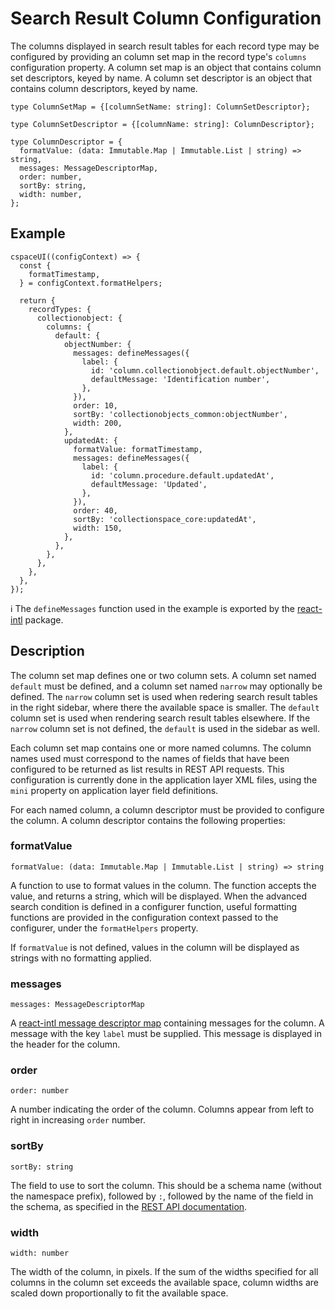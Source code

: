 # Search Result Column Configuration

The columns displayed in search result tables for each record type may be configured by providing an column set map in the record type's `columns` configuration property. A column set map is an object that contains column set descriptors, keyed by name. A column set descriptor is an object that contains column descriptors, keyed by name.

```
type ColumnSetMap = {[columnSetName: string]: ColumnSetDescriptor};
```
```
type ColumnSetDescriptor = {[columnName: string]: ColumnDescriptor};
```
```
type ColumnDescriptor = {
  formatValue: (data: Immutable.Map | Immutable.List | string) => string,
  messages: MessageDescriptorMap,
  order: number,
  sortBy: string,
  width: number,
};
```

## Example

```
cspaceUI((configContext) => {
  const {
    formatTimestamp,
  } = configContext.formatHelpers;

  return {
    recordTypes: {
      collectionobject: {
        columns: {
          default: {
            objectNumber: {
              messages: defineMessages({
                label: {
                  id: 'column.collectionobject.default.objectNumber',
                  defaultMessage: 'Identification number',
                },
              }),
              order: 10,
              sortBy: 'collectionobjects_common:objectNumber',
              width: 200,
            },
            updatedAt: {
              formatValue: formatTimestamp,
              messages: defineMessages({
                label: {
                  id: 'column.procedure.default.updatedAt',
                  defaultMessage: 'Updated',
                },
              }),
              order: 40,
              sortBy: 'collectionspace_core:updatedAt',
              width: 150,
            },
          },
        },
      },
    },
  },
});
```

ℹ️ The `defineMessages` function used in the example is exported by the [react-intl](https://github.com/yahoo/react-intl/wiki) package.

## Description

The column set map defines one or two column sets. A column set named `default` must be defined, and a column set named `narrow` may optionally be defined. The `narrow` column set is used when redering search result tables in the right sidebar, where there the available space is smaller. The `default` column set is used when rendering search result tables elsewhere. If the `narrow` column set is not defined, the `default` is used in the sidebar as well.

Each column set map contains one or more named columns. The column names used must correspond to the names of fields that have been configured to be returned as list results in REST API requests. This configuration is currently done in the application layer XML files, using the `mini` property on application layer field definitions.

For each named column, a column descriptor must be provided to configure the column. A column descriptor contains the following properties:

### formatValue
```
formatValue: (data: Immutable.Map | Immutable.List | string) => string
```
A function to use to format values in the column. The function accepts the value, and returns a string, which will be displayed. When the advanced search condition is defined in a configurer function, useful formatting functions are provided in the configuration context passed to the configurer, under the `formatHelpers` property.

If `formatValue` is not defined, values in the column will be displayed as strings with no formatting applied.

### messages
```
messages: MessageDescriptorMap
```
A [react-intl message descriptor map](https://github.com/yahoo/react-intl/wiki/API#definemessages) containing messages for the column. A message with the key `label` must be supplied. This message is displayed in the header for the column.

### order
```
order: number
```
A number indicating the order of the column. Columns appear from left to right in increasing `order` number.

### sortBy
```
sortBy: string
```
The field to use to sort the column. This should be a schema name (without the namespace prefix), followed by `:`, followed by the name of the field in the schema, as specified in the [REST API documentation](https://wiki.collectionspace.org/display/UNRELEASED/Common+Services+REST+API+documentation#CommonServicesRESTAPIdocumentation-Sorting).

### width
```
width: number
```
The width of the column, in pixels. If the sum of the widths specified for all columns in the column set exceeds the available space, column widths are scaled down proportionally to fit the available space.

